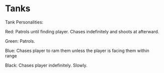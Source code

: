 # Tanks

Tank Personalities: 

Red: Patrols until finding player. Chases indefinitely and shoots at afterward.

Green: Patrols.

Blue: Chases player to ram them unless the player is facing them within range

Black: Chases player indefinitely. Slowly. 
